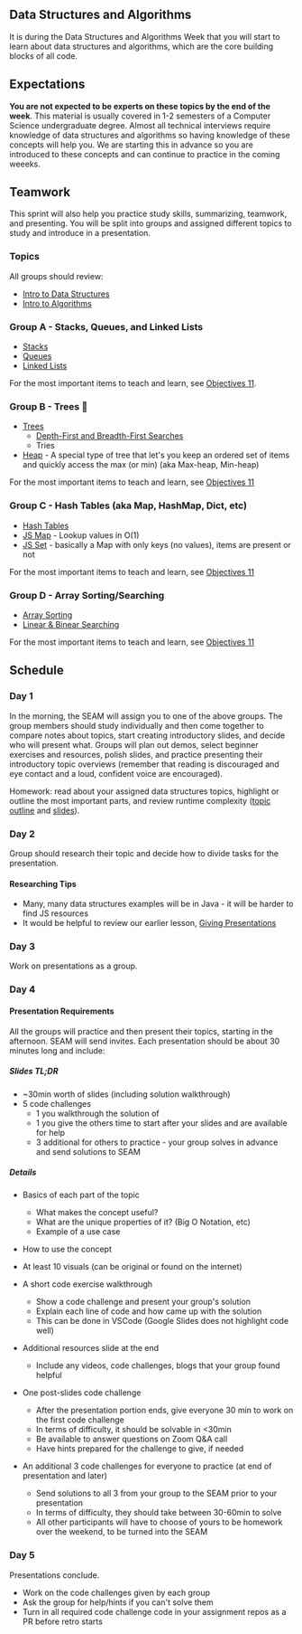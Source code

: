 ## Data Structures and Algorithms

It is during the Data Structures and Algorithms Week that you will start to learn about data structures and algorithms, which are the core building blocks of all code.

## Expectations

**You are not expected to be experts on these topics by the end of the week**. This material is usually covered in 1-2 semesters of a Computer Science undergraduate degree. Almost all technical interviews require knowledge of data structures and algorithms so having knowledge of these concepts will help you. We are starting this in advance so you are introduced to these concepts and can continue to practice in the coming weeeks.

## Teamwork

This sprint will also help you practice study skills, summarizing, teamwork, and presenting. You will be split into groups and assigned different topics to study and introduce in a presentation.

### Topics

All groups should review:

- [Intro to Data Structures](../data-structures/intro-to-data-structures.md)
- [Intro to Algorithms](../algorithms/intro-to-algorithms.md)

### Group A - Stacks, Queues, and Linked Lists

- [Stacks](../data-structures/stack.md)
- [Queues](../data-structures/queues.md)
- [Linked Lists](../data-structures/linked-lists.md)

For the most important items to teach and learn, see [Objectives 11](../objectives/11.md#stacks--queues--linked-lists).

### Group B - Trees 🌲

- [Trees](../data-structures/trees.md)
  - [Depth-First and Breadth-First Searches](../algorithms/searching.md#materials)
  - Tries
- [Heap](https://en.wikipedia.org/wiki/Binary_heap) - A special type of tree that let's you keep an ordered set of items and quickly access the max (or min) (aka Max-heap, Min-heap)

For the most important items to teach and learn, see [Objectives 11](../objectives/11.md#trees)

### Group C - Hash Tables (aka Map, HashMap, Dict, etc)

- [Hash Tables](../data-structures/hash-tables.md)
- [JS Map](../javascript/javascript-maps.md) - Lookup values in O(1)
- [JS Set](../javascript/javascript-maps.md#set) - basically a Map with only keys (no values), items are present or not

For the most important items to teach and learn, see [Objectives 11](../objectives/11.md#hash-table)

### Group D - Array Sorting/Searching

- [Array Sorting](../algorithms/sorting.md)
- [Linear & Binear Searching](../algorithms/searching.md#materials)

For the most important items to teach and learn, see [Objectives 11](../objectives/11.md#array-sortingsearching)

## Schedule

### Day 1

In the morning, the SEAM will assign you to one of the above groups. The group members should study individually and then come together to compare notes about topics, start creating introductory slides, and decide who will present what. Groups will plan out demos, select beginner exercises and resources, polish slides, and practice presenting their introductory topic overviews (remember that reading is discouraged and eye contact and a loud, confident voice are encouraged).

Homework: read about your assigned data structures topics, highlight or outline the most important parts, and review runtime complexity ([topic outline](../runtime-complexity/runtime-complexity.md) and [slides](https://drive.google.com/open?id=1ZcOdekB_aP59huZdp4X0u6EfUJKgxzK7y8LqCmzSLC8)).

### Day 2

Group should research their topic and decide how to divide tasks for the presentation.

#### Researching Tips

- Many, many data structures examples will be in Java - it will be harder to find JS resources
- It would be helpful to review our earlier lesson, [Giving Presentations](../giving-presentations/giving-presentations.md)

### Day 3

Work on presentations as a group.

### Day 4

#### Presentation Requirements

All the groups will practice and then present their topics, starting in the afternoon. SEAM will send invites. Each presentation should be about 30 minutes long and include:

##### Slides TL;DR

- ~30min worth of slides (including solution walkthrough)
- 5 code challenges
  - 1 you walkthrough the solution of
  - 1 you give the others time to start after your slides and are available for help
  - 3 additional for others to practice - your group solves in advance and send solutions to SEAM

##### Details

- Basics of each part of the topic
  - What makes the concept useful?
  - What are the unique properties of it? (Big O Notation, etc)
  - Example of a use case
- How to use the concept
- At least 10 visuals (can be original or found on the internet)
- A short code exercise walkthrough
  - Show a code challenge and present your group's solution
  - Explain each line of code and how came up with the solution
  - This can be done in VSCode (Google Slides does not highlight code well)
- Additional resources slide at the end
  - Include any videos, code challenges, blogs that your group found helpful
- One post-slides code challenge
  - After the presentation portion ends, give everyone 30 min to work on the first code challenge
  - In terms of difficulty, it should be solvable in <30min
  - Be available to answer questions on Zoom Q&A call
  - Have hints prepared for the challenge to give, if needed
- An additional 3 code challenges for everyone to practice (at end of presentation and later)

  - Send solutions to all 3 from your group to the SEAM prior to your presentation
  - In terms of difficulty, they should take between 30-60min to solve
  - All other participants will have to choose of yours to be homework over the weekend, to be turned into the SEAM

### Day 5

Presentations conclude.

- Work on the code challenges given by each group
- Ask the group for help/hints if you can't solve them
- Turn in all required code challenge code in your assignment repos as a PR before retro starts
